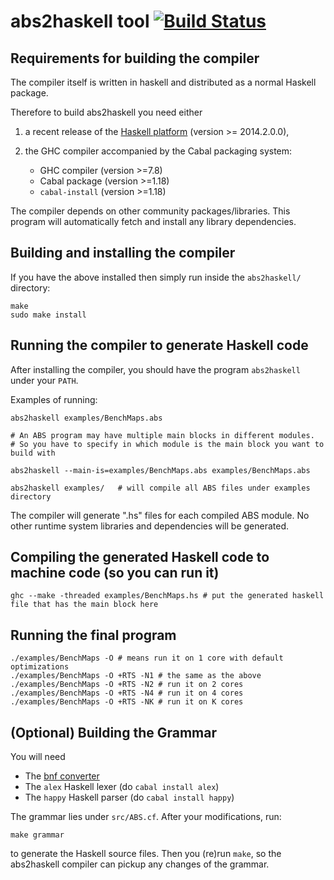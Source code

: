 # abs2haskell tool [![Build Status](https://travis-ci.org/bezirg/abs2haskell.svg)](https://travis-ci.org/bezirg/abs2haskell)

## Requirements for building the compiler

The compiler itself is written in haskell and distributed as a normal Haskell package.

Therefore to build abs2haskell you need either

1) a recent release of the [Haskell platform](https://www.haskell.org/platform/) (version >= 2014.2.0.0),

2) the GHC compiler accompanied by the Cabal packaging system:

    - GHC compiler (version >=7.8)
    - Cabal package (version >=1.18)
    - `cabal-install` (version >=1.18)

The compiler depends on other community packages/libraries. This program will automatically fetch and install any library dependencies.

## Building and installing the compiler

If you have the above installed then simply run inside the `abs2haskell/` directory:

~~~
make
sudo make install
~~~

## Running the compiler to generate Haskell code

After installing the compiler, you should have the program `abs2haskell` under your `PATH`.

Examples of running:

~~~
abs2haskell examples/BenchMaps.abs 

# An ABS program may have multiple main blocks in different modules. 
# So you have to specify in which module is the main block you want to build with

abs2haskell --main-is=examples/BenchMaps.abs examples/BenchMaps.abs 

abs2haskell examples/   # will compile all ABS files under examples directory

~~~


The compiler will generate ".hs" files for each compiled ABS module. No other runtime system libraries and dependencies will be generated.



## Compiling the generated Haskell code to machine code (so you can run it)

~~~
ghc --make -threaded examples/BenchMaps.hs # put the generated haskell file that has the main block here
~~~

## Running the final program

~~~
./examples/BenchMaps -O # means run it on 1 core with default optimizations
./examples/BenchMaps -O +RTS -N1 # the same as the above
./examples/BenchMaps -O +RTS -N2 # run it on 2 cores
./examples/BenchMaps -O +RTS -N4 # run it on 4 cores
./examples/BenchMaps -O +RTS -NK # run it on K cores
~~~

## (Optional) Building the Grammar

You will need

- The [bnf converter](http://bnfc.digitalgrammars.com/)
- The `alex` Haskell lexer (do `cabal install alex`)
- The `happy` Haskell parser (do `cabal install happy`)

The grammar lies under `src/ABS.cf`. After your modifications, run:

~~~
make grammar
~~~

to generate the Haskell source files. Then you (re)run `make`, so the abs2haskell compiler can pickup any changes of the grammar.
